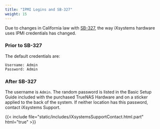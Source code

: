 ```yaml
---
title: "IPMI Logins and SB-327"
weight: 15
---
```


Due to changes in California law with [SB-327](https://leginfo.legislature.ca.gov/faces/billTextClient.xhtml?bill_id=201720180SB327), the way iXsystems hardware uses IPMI credentials has changed.

### Prior to SB-327

The default credentials are:
```
Username: Admin
Password: Admin
```

### After SB-327

The username is `Admin`.
The random password is listed in the Basic Setup Guide included with the purchased TrueNAS Hardware and on a sticker applied to the back of the system.
If neither location has this password, contact iXsystems Support.

{{< include file="static/includes/iXsystemsSupportContact.html.part" html="true" >}}
